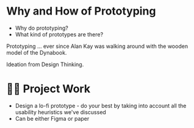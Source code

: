 

# Why and How of Prototyping

- Why do prototyping? 
- What kind of prototypes are there? 


Prototyping ... ever since Alan Kay was walking around with the wooden model of the Dynabook. 

Ideation from Design Thinking.





# 🧑‍🎨 Project Work
- Design a lo-fi prototype - do your best by taking into account all the usability heuristics we've discussed
- Can be either Figma or paper 


